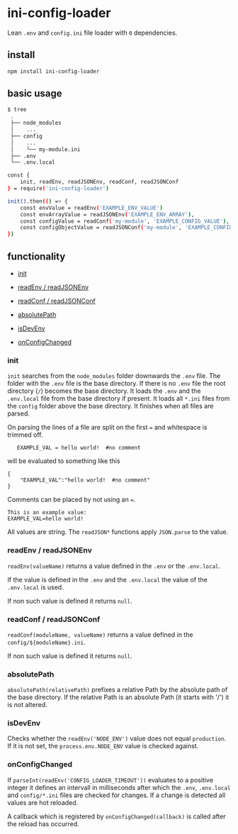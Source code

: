 # ini-config-loader

Lean `.env` and `config.ini` file loader with `0` dependencies.

## install

```bash
npm install ini-config-loader
```

## basic usage

```bash
$ tree
 . 
 ├── node_modules
 │    ...
 ├── config 
 │    ...
 │    └── my-module.ini
 ├── .env
 └── .env.local
```

```bash
const { 
    init, readEnv, readJSONEnv, readConf, readJSONConf 
} = require('ini-config-loader')

init().then(() => {
    const envValue = readEnv('EXAMPLE_ENV_VALUE')
    const envArrayValue = readJSONEnv('EXAMPLE_ENV_ARRAY'),
    const configValue = readConf('my-module', 'EXAMPLE_CONFIG_VALUE'),
    const configObjectValue = readJSONConf('my-module', 'EXAMPLE_CONFIG_OBJECT'),
})
```

## functionality

- [init](#init)


- [readEnv / readJSONEnv](#readenv--readjsonenv)
- [readConf / readJSONConf](#readconf--readjsonconf)


- [absolutePath](#absolutePath)
- [isDevEnv](#isDevEnv)
- [onConfigChanged](#onConfigChanged)


### init

`init` searches from the `node_modules` folder downwards the `.env` file. The folder with the `.env` file is the base directory. If there is no `.env` file the root directory (`/`) becomes the base directory. It loads the `.env` and the `.env.local` file from the base directory if present. It loads all `*.ini` files from the `config` folder above the base directory. It finishes when all files are parsed. 

On parsing the lines of a file are split on the first `=` and whitespace is trimmed off.

```  
   EXAMPLE_VAL = hello world!  #no comment
```

will be evaluated to something like this

```
{
    "EXAMPLE_VAL":"hello world!  #no comment"
}
```

Comments can be placed by not using an `=`.

```
This is an example value:  
EXAMPLE_VAL=hello world!
```

All values are string. The `readJSON*` functions apply `JSON.parse` to the value.

### readEnv / readJSONEnv

`readEnv(valueName)` returns a value defined in the `.env` or the `.env.local`.

If the value is defined in the `.env` and the `.env.local` the value of the `.env.local` is used.

If non such value is defined it returns `null`.

### readConf / readJSONConf

`readConf(moduleName, valueName)` returns a value defined in the `config/${moduleName}.ini`.

If non such value is defined it returns `null`.

### absolutePath

`absolutePath(relativePath)` prefixes a relative Path by the absolute path of the base directory. If the relative Path is an absolute Path (it starts with '/') it is not altered.

### isDevEnv

Checks whether the `readEnv('NODE_ENV')` value does not equal `production`. If it is not set, the `process.env.NODE_ENV` value is checked against.

### onConfigChanged

If `parseInt(readEnv('CONFIG_LOADER_TIMEOUT'))` evaluates to a positive integer it defines an intervall in milliseconds after which the `.env`, `.env.local` and `config/*.ini` files are checked for changes. If a change is detected all values are hot reloaded.

A callback which is registered by `onConfigChanged(callback)` is called after the reload has occurred.
